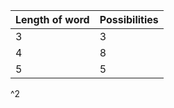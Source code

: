 | Length of word | Possibilities |
| -------------- | ------------- |
| 3              | 3             |
| 4              | 8             |
| 5              | 5             |
^2